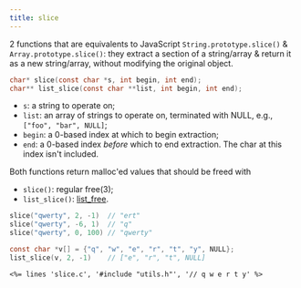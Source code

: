 ```yaml
---
title: slice
---
```


2 functions that are equivalents to JavaScript
`String.prototype.slice()` & `Array.prototype.slice()`: they extract a
section of a string/array & return it as a new string/array, without
modifying the original object.

```c
char* slice(const char *s, int begin, int end);
char** list_slice(const char **list, int begin, int end);
```

* `s`: a string to operate on;
* `list`: an array of strings to operate on, terminated with NULL,
  e.g., `["foo", "bar", NULL]`;
* `begin`: a 0-based index at which to begin extraction;
* `end`: a 0-based index *before* which to end extraction. The char at
  this index isn't included.

Both functions return malloc'ed values that should be freed with

* `slice()`: regular free(3);
* `list_slice()`: [list_free](#str_vector_utils).


```c
slice("qwerty", 2, -1)  // "ert"
slice("qwerty", -6, 1)  // "q"
slice("qwerty", 0, 100) // "qwerty"

const char *v[] = {"q", "w", "e", "r", "t", "y", NULL};
list_slice(v, 2, -1)    // ["e", "r", "t", NULL]
```

~~~
<%= lines 'slice.c', '#include "utils.h"', '// q w e r t y' %>
~~~
